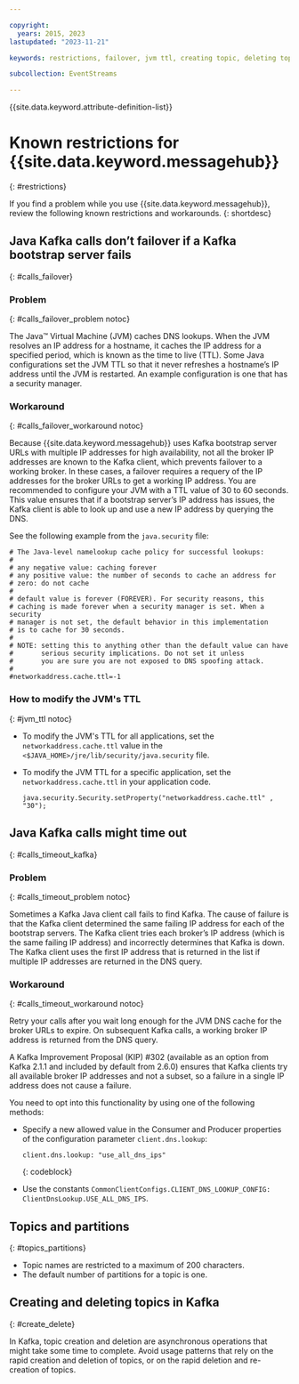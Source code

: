 ```yaml
---

copyright:
  years: 2015, 2023
lastupdated: "2023-11-21"

keywords: restrictions, failover, jvm ttl, creating topic, deleting topic

subcollection: EventStreams

---
```


{{site.data.keyword.attribute-definition-list}}

# Known restrictions for {{site.data.keyword.messagehub}}
{: #restrictions}

If you find a problem while you use {{site.data.keyword.messagehub}}, review the following known restrictions and workarounds. 
{: shortdesc}

## Java Kafka calls don’t failover if a Kafka bootstrap server fails
{: #calls_failover}

### Problem
{: #calls_failover_problem notoc}

The Java™ Virtual Machine (JVM) caches DNS lookups. When the JVM resolves an IP address for a hostname, it caches the IP address for a specified period, which is known as the time to live (TTL). Some Java configurations set the JVM TTL so that it never refreshes a hostname’s IP address until the JVM is restarted. An example configuration is one that has a security manager.

### Workaround
{: #calls_failover_workaround notoc}

Because {{site.data.keyword.messagehub}} uses Kafka bootstrap server URLs with multiple IP addresses for high availability, not all the broker IP addresses are known to the Kafka client, which prevents failover to a working broker. In these cases, a failover requires a requery of the IP addresses for the broker URLs to get a working IP address. You are recommended to configure your JVM with a TTL value of 30 to 60 seconds. This value ensures that if a bootstrap server’s IP address has issues, the Kafka client is able to look up and use a new IP address by querying the DNS.

See the following example from the `java.security` file: 

```text
# The Java-level namelookup cache policy for successful lookups:
#
# any negative value: caching forever
# any positive value: the number of seconds to cache an address for
# zero: do not cache
#
# default value is forever (FOREVER). For security reasons, this
# caching is made forever when a security manager is set. When a security
# manager is not set, the default behavior in this implementation
# is to cache for 30 seconds.
#
# NOTE: setting this to anything other than the default value can have
#       serious security implications. Do not set it unless
#       you are sure you are not exposed to DNS spoofing attack.
#
#networkaddress.cache.ttl=-1
```

### How to modify the JVM's TTL
{: #jvm_ttl notoc}

- To modify the JVM's TTL for all applications, set the `networkaddress.cache.ttl` value in the `<$JAVA_HOME>/jre/lib/security/java.security` file.
- To modify the JVM TTL for a specific application, set the `networkaddress.cache.ttl` in your application code.

   ```text
   java.security.Security.setProperty("networkaddress.cache.ttl" , "30");
   ```

## Java Kafka calls might time out
{: #calls_timeout_kafka}

### Problem
{: #calls_timeout_problem notoc}

Sometimes a Kafka Java client call fails to find Kafka. The cause of failure is that the Kafka client determined the same failing IP address for each of the bootstrap servers. The Kafka client tries each broker’s IP address (which is the same failing IP address) and incorrectly determines that Kafka is down. The Kafka client uses the first IP address that is returned in the list if multiple IP addresses are returned in the DNS query.

### Workaround
{: #calls_timeout_workaround notoc}

Retry your calls after you wait long enough for the JVM DNS cache for the broker URLs to expire. On subsequent Kafka calls, a working broker IP address is returned from the DNS query. 

A Kafka Improvement Proposal (KIP) #302 (available as an option from Kafka 2.1.1 and included by default from 2.6.0) ensures that Kafka clients try all available broker IP addresses 
and not a subset, so a failure in a single IP address does not cause a failure. 

You need to opt into this functionality by using one of the following methods:

- Specify a new allowed value in the Consumer and Producer properties of the configuration parameter `client.dns.lookup`:

    ```text
    client.dns.lookup: "use_all_dns_ips" 
    ```
    {: codeblock}

- Use the constants `CommonClientConfigs.CLIENT_DNS_LOOKUP_CONFIG: ClientDnsLookup.USE_ALL_DNS_IPS`.

## Topics and partitions
{: #topics_partitions}

- Topic names are restricted to a maximum of 200 characters.
- The default number of partitions for a topic is one.

## Creating and deleting topics in Kafka
{: #create_delete}

In Kafka, topic creation and deletion are asynchronous operations
that might take some time to complete. Avoid usage patterns that rely on the rapid creation and deletion
of topics, or on the rapid deletion and re-creation of topics.

